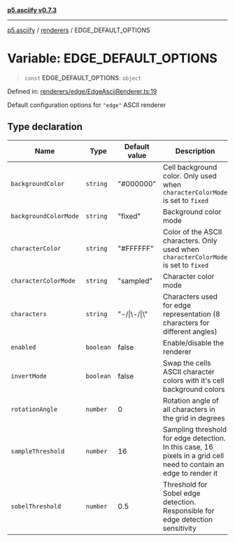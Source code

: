 [**p5.asciify v0.7.3**](../../../README.md)

***

[p5.asciify](../../../README.md) / [renderers](../README.md) / EDGE\_DEFAULT\_OPTIONS

# Variable: EDGE\_DEFAULT\_OPTIONS

> `const` **EDGE\_DEFAULT\_OPTIONS**: `object`

Defined in: [renderers/edge/EdgeAsciiRenderer.ts:19](https://github.com/humanbydefinition/p5.asciify/blob/799e83eb3a285fe5bbb187efe84893fd58ddd933/src/lib/renderers/edge/EdgeAsciiRenderer.ts#L19)

Default configuration options for `"edge"` ASCII renderer

## Type declaration

| Name | Type | Default value | Description | Defined in |
| ------ | ------ | ------ | ------ | ------ |
| <a id="backgroundcolor"></a> `backgroundColor` | `string` | "#000000" | Cell background color. Only used when `characterColorMode` is set to `fixed` | [renderers/edge/EdgeAsciiRenderer.ts:29](https://github.com/humanbydefinition/p5.asciify/blob/799e83eb3a285fe5bbb187efe84893fd58ddd933/src/lib/renderers/edge/EdgeAsciiRenderer.ts#L29) |
| <a id="backgroundcolormode"></a> `backgroundColorMode` | `string` | "fixed" | Background color mode | [renderers/edge/EdgeAsciiRenderer.ts:31](https://github.com/humanbydefinition/p5.asciify/blob/799e83eb3a285fe5bbb187efe84893fd58ddd933/src/lib/renderers/edge/EdgeAsciiRenderer.ts#L31) |
| <a id="charactercolor"></a> `characterColor` | `string` | "#FFFFFF" | Color of the ASCII characters. Only used when `characterColorMode` is set to `fixed` | [renderers/edge/EdgeAsciiRenderer.ts:25](https://github.com/humanbydefinition/p5.asciify/blob/799e83eb3a285fe5bbb187efe84893fd58ddd933/src/lib/renderers/edge/EdgeAsciiRenderer.ts#L25) |
| <a id="charactercolormode"></a> `characterColorMode` | `string` | "sampled" | Character color mode | [renderers/edge/EdgeAsciiRenderer.ts:27](https://github.com/humanbydefinition/p5.asciify/blob/799e83eb3a285fe5bbb187efe84893fd58ddd933/src/lib/renderers/edge/EdgeAsciiRenderer.ts#L27) |
| <a id="characters"></a> `characters` | `string` | "-/\|\\-/\|\\" | Characters used for edge representation (8 characters for different angles) | [renderers/edge/EdgeAsciiRenderer.ts:23](https://github.com/humanbydefinition/p5.asciify/blob/799e83eb3a285fe5bbb187efe84893fd58ddd933/src/lib/renderers/edge/EdgeAsciiRenderer.ts#L23) |
| <a id="enabled"></a> `enabled` | `boolean` | false | Enable/disable the renderer | [renderers/edge/EdgeAsciiRenderer.ts:21](https://github.com/humanbydefinition/p5.asciify/blob/799e83eb3a285fe5bbb187efe84893fd58ddd933/src/lib/renderers/edge/EdgeAsciiRenderer.ts#L21) |
| <a id="invertmode"></a> `invertMode` | `boolean` | false | Swap the cells ASCII character colors with it's cell background colors | [renderers/edge/EdgeAsciiRenderer.ts:33](https://github.com/humanbydefinition/p5.asciify/blob/799e83eb3a285fe5bbb187efe84893fd58ddd933/src/lib/renderers/edge/EdgeAsciiRenderer.ts#L33) |
| <a id="rotationangle"></a> `rotationAngle` | `number` | 0 | Rotation angle of all characters in the grid in degrees | [renderers/edge/EdgeAsciiRenderer.ts:39](https://github.com/humanbydefinition/p5.asciify/blob/799e83eb3a285fe5bbb187efe84893fd58ddd933/src/lib/renderers/edge/EdgeAsciiRenderer.ts#L39) |
| <a id="samplethreshold"></a> `sampleThreshold` | `number` | 16 | Sampling threshold for edge detection. In this case, 16 pixels in a grid cell need to contain an edge to render it | [renderers/edge/EdgeAsciiRenderer.ts:37](https://github.com/humanbydefinition/p5.asciify/blob/799e83eb3a285fe5bbb187efe84893fd58ddd933/src/lib/renderers/edge/EdgeAsciiRenderer.ts#L37) |
| <a id="sobelthreshold"></a> `sobelThreshold` | `number` | 0.5 | Threshold for Sobel edge detection. Responsible for edge detection sensitivity | [renderers/edge/EdgeAsciiRenderer.ts:35](https://github.com/humanbydefinition/p5.asciify/blob/799e83eb3a285fe5bbb187efe84893fd58ddd933/src/lib/renderers/edge/EdgeAsciiRenderer.ts#L35) |
